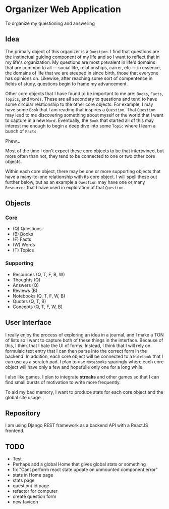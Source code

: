 # Organizer Web Application

To organize my questioning and answering

## Idea

The primary object of this organizer is a `Question`. I find that questions are the
instinctual guiding component of my life and so I want to reflect that in my life's
organization. My questions are most prevalent in life's domains that are common to all --
social life, relationships, carrer, etc -- in essence, the domains of life that we are
steeped in since birth, those that everyone has opinions on. Likewise, after reaching some
sort of compentence in fields of study, questions begin to frame my advancement.

Other core objects that I have found to be important to me are: `Books`, `Facts`,
`Topics`, and `Words`. These are all secondary to questions and tend to have some circular
relationship to the other core objects. For example, I may have some `Book` that I am
reading that inspires a `Question`. That `Question` may lead to me discovering something
about myself or the world that I want to capture in a new `Word`. Eventually, the `Book`
that started all of this may interest me enough to begin a deep dive into some `Topic`
where I learn a bunch of `Facts`.

Phew...

Most of the time I don't expect these core objects to be that intertwined, but more often
than not, they tend to be connected to one or two other core objects.

Within each core object, there may be one or more supporting objects that have a
many-to-one relationship with its core object. I will spell these out further below, but
as an example a `Question` may have one or many `Resources` that I have used in
exploration of that `Question`.

## Objects

### Core

- (Q) Questions
- (B) Books
- (F) Facts
- (W) Words
- (T) Topics

### Supporting

- Resources (Q, T, F, B, W)
- Thoughts (Q)
- Answers (Q)
- Reviews (B)
- Notebooks (Q, T, F, W, B)
- Quotes (Q, T, B)
- Concepts (Q, T, F, W, B)

## User Interface

I really enjoy the process of exploring an idea in a journal, and I make a TON of lists so
I want to capture both of these things in the interface. Because of this, I think that I
hate the UI of forms. Instead, I think that I will rely on formulaic text entry that I can
then parse into the correct form in the backend.  In addition, each core object will be
connected to a `Notebook` that I can use as a scratch pad. I plan to use `Notebooks`
sparingly where each core object will have only a few and hopefulle only one for a long
while.

I also like games. I plan to integrate **streaks** and other games so that I can find
small bursts of motivation to write more frequently.

To aid my bad memory, I want to produce stats for each core object and the global site
usage.

## Repository

I am using Django REST framework as a backend API with a ReactJS frontend.

## TODO

- Test
- Perhaps add a global Home that gives global stats or something
- fix "Cant perform react state update on unmounted component error"
- stats in Home page
- stats page
- question/:id page
- refactor for computer
- create question form
- new favicon

